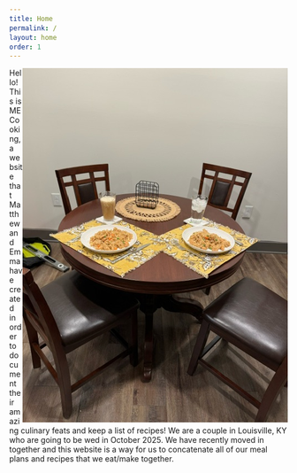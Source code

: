 ```yaml
---
title: Home
permalink: /
layout: home
order: 1
---
```

<html>
    <body>
        <img src="assets/img/DinnerTable.jpeg" alt="Table" align="right">
        <div margin-left="60px" margin-right="60px">
            <p>Hello! This is ME Cooking, a website that Matthew and Emma have created in order to document their amazing culinary feats and keep a list of recipes! We are a couple in Louisville, KY who are going to be wed in October 2025. We have recently moved in together and this website is a way for us to concatenate all of our meal plans and recipes that we eat/make together.
            </p>
        </div>
    </body>
</html>
